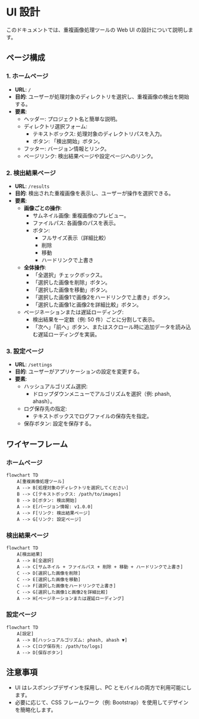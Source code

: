 # UI 設計

このドキュメントでは、重複画像処理ツールの Web UI の設計について説明します。

## ページ構成

### 1. ホームページ

- **URL**: `/`
- **目的**: ユーザーが処理対象のディレクトリを選択し、重複画像の検出を開始する。
- **要素**:
  - ヘッダー: プロジェクト名と簡単な説明。
  - ディレクトリ選択フォーム:
    - テキストボックス: 処理対象のディレクトリパスを入力。
    - ボタン: 「検出開始」ボタン。
  - フッター: バージョン情報とリンク。
  - ページリンク: 検出結果ページや設定ページへのリンク。

### 2. 検出結果ページ

- **URL**: `/results`
- **目的**: 検出された重複画像を表示し、ユーザーが操作を選択できる。
- **要素**:
  - **画像ごとの操作**:
    - サムネイル画像: 重複画像のプレビュー。
    - ファイルパス: 各画像のパスを表示。
    - ボタン:
      - フルサイズ表示（詳細比較）
      - 削除
      - 移動
      - ハードリンクで上書き
  - **全体操作**:
    - 「全選択」チェックボックス。
    - 「選択した画像を削除」ボタン。
    - 「選択した画像を移動」ボタン。
    - 「選択した画像1で画像2をハードリンクで上書き」ボタン。
    - 「選択した画像1と画像2を詳細比較」ボタン。
  - ページネーションまたは遅延ローディング:
    - 検出結果を一定数（例: 50 件）ごとに分割して表示。
    - 「次へ」「前へ」ボタン、またはスクロール時に追加データを読み込む遅延ローディングを実装。

### 3. 設定ページ

- **URL**: `/settings`
- **目的**: ユーザーがアプリケーションの設定を変更する。
- **要素**:
  - ハッシュアルゴリズム選択:
    - ドロップダウンメニューでアルゴリズムを選択（例: phash, ahash）。
  - ログ保存先の指定:
    - テキストボックスでログファイルの保存先を指定。
  - 保存ボタン: 設定を保存する。

## ワイヤーフレーム

### ホームページ

```mermaid
flowchart TD
    A[重複画像処理ツール]
    A --> B[処理対象のディレクトリを選択してください]
    B --> C[テキストボックス: /path/to/images]
    B --> D[ボタン: 検出開始]
    A --> E[バージョン情報: v1.0.0]
    A --> F[リンク: 検出結果ページ]
    A --> G[リンク: 設定ページ]
```

### 検出結果ページ

```mermaid
flowchart TD
    A[検出結果]
    A --> B[全選択]
    A --> C[サムネイル + ファイルパス + 削除 + 移動 + ハードリンクで上書き]
    C --> D[選択した画像を削除]
    C --> E[選択した画像を移動]
    C --> F[選択した画像をハードリンクで上書き]
    C --> G[選択した画像1と画像2を詳細比較]
    A --> H[ページネーションまたは遅延ローディング]
```

### 設定ページ

```mermaid
flowchart TD
    A[設定]
    A --> B[ハッシュアルゴリズム: phash, ahash ▼]
    A --> C[ログ保存先: /path/to/logs]
    A --> D[保存ボタン]
```

## 注意事項

- UI はレスポンシブデザインを採用し、PC とモバイルの両方で利用可能にします。
- 必要に応じて、CSS フレームワーク（例: Bootstrap）を使用してデザインを簡略化します。
